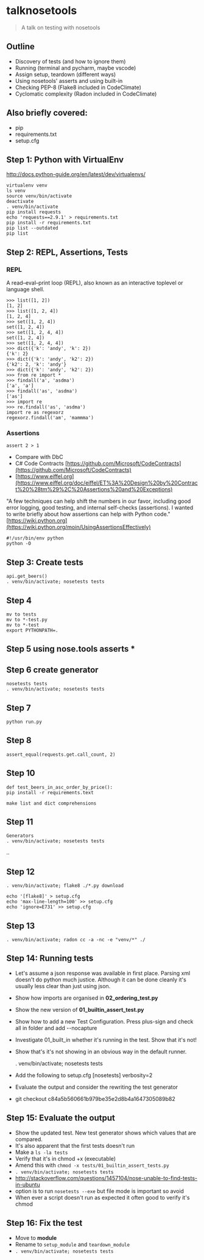 # talknosetools
> A talk on testing with nosetools

## Outline

+ Discovery of tests (and how to ignore them)
+ Running (terminal and pycharm, maybe vscode)
+ Assign setup, teardown (different ways)
+ Using nosetools' asserts and using built-in
+ Checking PEP-8 (Flake8 included in CodeClimate)
+ Cyclomatic complexity (Radon included in CodeClimate)

## Also briefly covered:
+ pip
+ requirements.txt
+ setup.cfg

## Step 1: Python with VirtualEnv
http://docs.python-guide.org/en/latest/dev/virtualenvs/

    virtualenv venv
    ls venv
    source venv/bin/activate
    deactivate
    . venv/bin/activate
    pip install requests
    echo 'requests==2.9.1' > requirements.txt
    pip install -r requirements.txt
    pip list --outdated
    pip list

## Step 2: REPL, Assertions, Tests

### REPL
A read–eval–print loop (REPL), also known as an interactive toplevel or language shell.

    >>> list([1, 2])
    [1, 2]
    >>> list([1, 2, 4])
    [1, 2, 4]
    >>> set([1, 2, 4])
    set([1, 2, 4])
    >>> set([1, 2, 4, 4])
    set([1, 2, 4])
    >>> set([1, 2, 4, 4])
    >>> dict({'k': 'andy', 'k': 2})
    {'k': 2}
    >>> dict({'k': 'andy', 'k2': 2})
    {'k2': 2, 'k': 'andy'}
    >>> dict({'k': 'andy', 'k2': 2})
    >>> from re import *
    >>> findall('a', 'asdma')
    ['a', 'a']
    >>> findall('as', 'asdma')
    ['as']
    >>> import re
    >>> re.findall('as', 'asdma')
    import re as regexorz
    regexorz.findall('am', 'mammma')
    
### Assertions

    assert 2 > 1

+ Compare with DbC
+ C# Code Contracts [https://github.com/Microsoft/CodeContracts](https://github.com/Microsoft/CodeContracts)
+ [https://www.eiffel.org](https://www.eiffel.org/doc/eiffel/ET%3A%20Design%20by%20Contract%20%28tm%29%2C%20Assertions%20and%20Exceptions)

"A few techniques can help shift the numbers in our favor, including good error logging, good testing, and internal self-checks (assertions). I wanted to write briefly about how assertions can help with Python code."
[https://wiki.python.org](https://wiki.python.org/moin/UsingAssertionsEffectively)

    #!/usr/bin/env python
    python -O

## Step 3: Create tests
    api.get_beers()
    . venv/bin/activate; nosetests tests


## Step 4

    mv to tests
    mv to *-test.py
    mv to *-test
    export PYTHONPATH=.


## Step 5 using nose.tools asserts *


## Step 6 create generator

    nosetests tests
    . venv/bin/activate; nosetests tests


## Step 7

    python run.py

## Step 8

    assert_equal(requests.get.call_count, 2)

## Step 10

    def test_beers_in_asc_order_by_price():
    pip install -r requirements.text

    make list and dict comprehensions

## Step 11
    Generators
    . venv/bin/activate; nosetests tests

..

## Step 12

    . venv/bin/activate; flake8 ./*.py download

    echo '[flake8]' > setup.cfg
    echo 'max-line-length=100' >> setup.cfg
    echo 'ignore=E731' >> setup.cfg

## Step 13

    . venv/bin/activate; radon cc -a -nc -e "venv/*" ./


## Step 14: Running tests
+ Let's assume a json response was available in first place. Parsing xml doesn't do python much
justice. Although it can be done cleanly it's usually less clear than just using json.
+ Show how imports are organised in __02_ordering_test.py__
+ Show the new version of __01_builtin_assert_test.py__
+ Show how to add a new Test Configuration. Press plus-sign and check all in folder and add
--nocapture
+ Investigate 01_built_in whether it's running in the test. Show that it's not!
+ Show that's it's not showing in an obvious way in the default runner.

    . venv/bin/activate; nosetests tests

+ Add the following to setup.cfg
    [nosetests]
    verbosity=2
+ Evaluate the output and consider the rewriting the test generator
+ git checkout c84a5b560661b979be35e2d8b4a1647305089b82

## Step 15: Evaluate the output
+ Show the updated test. New test generator shows which values that are compared.
+ It's also apparent that the first tests doesn't run
+ Make a `ls -la tests`
+ Verify that it's in chmod +x (executable)
+ Amend this with `chmod -x tests/01_builtin_assert_tests.py`
+ `. venv/bin/activate; nosetests tests`
+ http://stackoverflow.com/questions/1457104/nose-unable-to-find-tests-in-ubuntu
+ option is to run `nosetests --exe` but file mode is important so avoid
+ When ever a script doesn't run as expected it often good to verify it's chmod

## Step 16: Fix the test
+ Move to __module__
+ Rename to `setup_module` and `teardown_module`
+ `. venv/bin/activate; nosetests tests`
